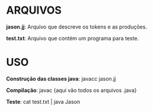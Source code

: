 # ARQUIVOS

**jason.jj**: Arquivo que descreve os tokens e as produções.

**test.txt**: Arquivo que contém um programa para teste.

# USO

**Construção das classes java**: javacc jason.jj

**Compilação**: javac {aqui vão todos os arquivos .java}

**Teste**: cat test.txt | java Jason
